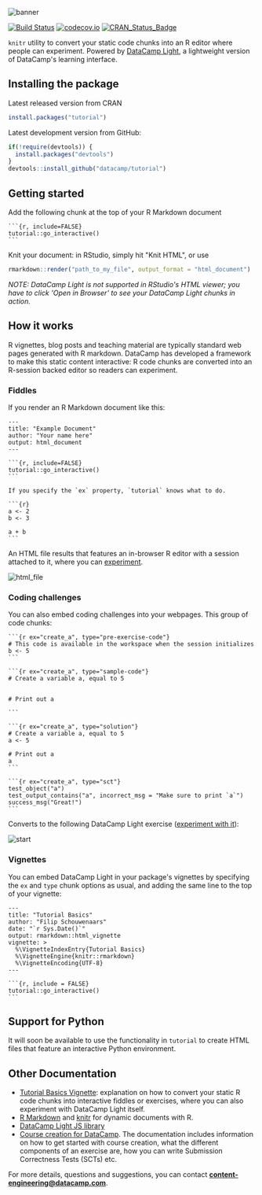 ![banner](https://s3.amazonaws.com/assets.datacamp.com/img/github/content-engineering-repos/tutorial_banner_v2.png)

[![Build Status](https://api.travis-ci.org/datacamp/tutorial.svg?branch=master)](https://travis-ci.org/datacamp/tutorial)
[![codecov.io](https://codecov.io/github/datacamp/tutorial/coverage.svg?branch=master)](https://codecov.io/github/datacamp/tutorial?branch=master)
[![CRAN_Status_Badge](http://www.r-pkg.org/badges/version/tutorial)](http://cran.r-project.org/package=tutorial)

`knitr` utility to convert your static code chunks into an R editor where people can experiment. Powered by [DataCamp Light](https://www.github.com/datacamp/datacamp-light), a lightweight version of DataCamp's learning interface.

## Installing the package

Latest released version from CRAN

```R
install.packages("tutorial")
```

Latest development version from GitHub:

```R
if(!require(devtools)) {
  install.packages("devtools")
}
devtools::install_github("datacamp/tutorial")
```

## Getting started

Add the following chunk at the top of your R Markdown document

    ```{r, include=FALSE}
    tutorial::go_interactive()
    ```

Knit your document: in RStudio, simply hit "Knit HTML", or use

```R
rmarkdown::render("path_to_my_file", output_format = "html_document")
```

_NOTE: DataCamp Light is not supported in RStudio's HTML viewer; you have to click 'Open in Browser' to see your DataCamp Light chunks in action._

## How it works

R vignettes, blog posts and teaching material are typically standard web pages generated with R markdown. DataCamp has developed a framework to make this static content interactive: R code chunks are converted into an R-session backed editor so readers can experiment.

### Fiddles

If you render an R Markdown document like this:   

    ---
    title: "Example Document"
    author: "Your name here"
    output: html_document
    ---

    ```{r, include=FALSE}
    tutorial::go_interactive()
    ```
    
    If you specify the `ex` property, `tutorial` knows what to do.

    ```{r}
    a <- 2
    b <- 3

    a + b
    ```

An HTML file results that features an in-browser R editor with a session attached to it, where you can [experiment](https://cran.r-project.org/web/packages/tutorial/vignettes/tutorial-basics.html#fiddles).

![html_file](https://s3.amazonaws.com/assets.datacamp.com/img/github/content-engineering-repos/tutorial_html_file.png)

### Coding challenges

You can also embed coding challenges into your webpages. This group of code chunks:

    ```{r ex="create_a", type="pre-exercise-code"}
    # This code is available in the workspace when the session initializes
    b <- 5
    ```
    
    ```{r ex="create_a", type="sample-code"}
    # Create a variable a, equal to 5
    
    
    # Print out a
    
    ```
    
    ```{r ex="create_a", type="solution"}
    # Create a variable a, equal to 5
    a <- 5
    
    # Print out a
    a
    ```
    
    ```{r ex="create_a", type="sct"}
    test_object("a")
    test_output_contains("a", incorrect_msg = "Make sure to print `a`")
    success_msg("Great!")
    ```
    
Converts to the following DataCamp Light exercise ([experiment with it](https://cran.r-project.org/web/packages/tutorial/vignettes/tutorial-basics.html#interactive-exercises)):

![start](https://s3.amazonaws.com/assets.datacamp.com/img/github/content-engineering-repos/tutorial1_start.png)

### Vignettes

You can embed DataCamp Light in your package's vignettes by specifying the `ex` and `type` chunk options as usual, and adding the same line to the top of your vignette:

    ---
    title: "Tutorial Basics"
    author: "Filip Schouwenaars"
    date: "`r Sys.Date()`"
    output: rmarkdown::html_vignette
    vignette: >
      %\VignetteIndexEntry{Tutorial Basics}
      %\VignetteEngine{knitr::rmarkdown}
      %\VignetteEncoding{UTF-8}
    ---

    ```{r, include = FALSE}
    tutorial::go_interactive()
    ```

## Support for Python

It will soon be available to use the functionality in `tutorial` to create HTML files that feature an interactive Python environment.

## Other Documentation

- [Tutorial Basics Vignette](https://cran.r-project.org/web/packages/tutorial/vignettes/tutorial-basics.html): explanation on how to convert your static R code chunks into interactive fiddles or exercises, where you can also experiment with DataCamp Light itself.
- [R Markdown](http://rmarkdown.rstudio.com/) and [knitr](http://yihui.name/knitr/) for dynamic documents with R.
- [DataCamp Light JS library](https://www.github.com/datacamp/datacamp-light)
- [Course creation for DataCamp](https://www.datacamp.com/teach/documentation). The documentation includes information on how to get started with course creation, what the different components of an exercise are, how you can write Submission Correctness Tests (SCTs) etc.

For more details, questions and suggestions, you can contact <b>content-engineering@datacamp.com</b>.
